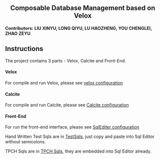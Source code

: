 <h2 align='center'>Composable Database Management based on Velox</h2>
<h4>Contributors: LIU XINYU, LONG QIYU, LU HAOZHENG, YOU CHENGLEI, ZHAO ZEYU</h4>

## Instructions
The project contains 3 parts - Velox, Calcite and Front-End.

#### Velox

For compile and run Velox, please see [velox configuration](https://github.com/dbmsProjectTeam/ComposableDBMS_Velox/tree/dev)

#### Calcite

For compile and run Calcite, please see [Calcite configuration](https://github.com/dbmsProjectTeam/ComposableDBMS_Calcite)

#### Front-End

For run the front-end interface, please see [SqlEditer configuration](https://github.com/dbmsProjectTeam/SqlEditor)


Hand Written Test Sqls are in [TestSqls](./TestSqls/test.sql), just copy and paste into Sql Editor without semicolons.

TPCH Sqls are in [TPCH Sqls](https://github.com/dbmsProjectTeam/ComposableDBMS_Calcite/tree/main/data/queries), they are embedded into Sql Editor already.
